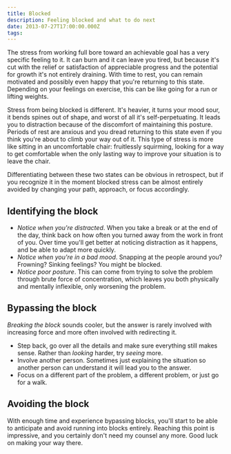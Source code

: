 ```yaml
---
title: Blocked
description: Feeling blocked and what to do next
date: 2013-07-27T17:00:00.000Z
tags:
---
```


The stress from working full bore toward an achievable goal has a very specific feeling to it. It can burn and it can leave you tired, but because it's cut with the relief or satisfaction of appreciable progress and the potential for growth it's not entirely draining. With time to rest, you can remain motivated and possibly even happy that you're returning to this state. Depending on your feelings on exercise, this can be like going for a run or lifting weights.

Stress from being blocked is different. It's heavier, it turns your mood sour, it bends spines out of shape, and worst of all it's self-perpetuating. It leads you to distraction because of the discomfort of maintaining this posture. Periods of rest are anxious and you dread returning to this state even if you think you're about to climb your way out of it. This type of stress is more like sitting in an uncomfortable chair: fruitlessly squirming, looking for a way to get comfortable when the only lasting way to improve your situation is to leave the chair.

Differentiating between these two states can be obvious in retrospect, but if you recognize it in the moment blocked stress can be almost entirely avoided by changing your path, approach, or focus accordingly.

## Identifying the block

* *Notice when you're distracted*. When you take a break or at the end of the day, think back on how often you turned away from the work in front of you. Over time you'll get better at noticing distraction as it happens, and be able to adapt more quickly.
* *Notice when you're in a bad mood*. Snapping at the people around you? Frowning? Sinking feelings? You might be blocked.
* *Notice poor posture*. This can come from trying to solve the problem through brute force of concentration, which leaves you both physically and mentally inflexible, only worsening the problem.

## Bypassing the block

*Breaking the block* sounds cooler, but the answer is rarely involved with increasing force and more often involved with redirecting it.

* Step back, go over all the details and make sure everything still makes sense. Rather than *looking* harder, try *seeing* more.
* Involve another person. Sometimes just explaining the situation so another person can understand it will lead you to the answer.
* Focus on a different part of the problem, a different problem, or just go for a walk.

## Avoiding the block

With enough time and experience bypassing blocks, you'll start to be able to anticipate and avoid running into blocks entirely. Reaching this point is impressive, and you certainly don't need my counsel any more. Good luck on making your way there.